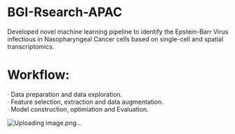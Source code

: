 # BGI-Rsearch-APAC

Developed novel machine learning pipeline to identify the Epstein-Barr Virus infectious in Nasopharyngeal Cancer cells based on single-cell and spatial transcriptomics.

# Workflow:
· Data preparation and data exploration.\
· Feature selection, extraction and data augmentation.\
· Model construction, optimiation and Evaluation.

![Uploading image.png…]()
